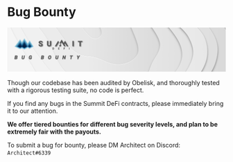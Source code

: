# Bug Bounty

![](../.gitbook/assets/bug-bounty-masthead.jpg)

Though our codebase has been audited by Obelisk, and thoroughly tested with a rigorous testing suite, no code is perfect.

If you find any bugs in the Summit DeFi contracts, please immediately bring it to our attention.

**We offer tiered bounties for different bug severity levels, and plan to be extremely fair with the payouts.**

To submit a bug for bounty, please DM Architect on Discord:  
`Architect#6339`


